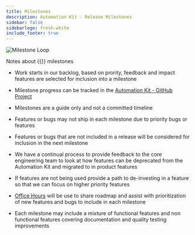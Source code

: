 ```yaml
---
title: Milestones
description: Automation Kit - Release Milestones
sidebar: false
sidebarlogo: fresh-white
include_footer: true
---
```


![Milestone Loop](/images/milestone-loop.png)

Notes about {{<product-name>}} milestones

- Work starts in our backlog, based on prority, feedback and impact features are selected for inclusion into a milestone

- Milestone progress can be tracked in the [Automation Kit - GitHub Project](https://github.com/orgs/microsoft/projects/486)

- Milestones are a guide only and not a committed timeline

- Features or bugs may not ship in each milestone due to priority bugs or features

- Features or bugs that are not included in a release will be considered for inclusion in the next milestone

- We have a continual process to provide feedback to the core engineering team to look at how features can be deprecated from the Automation Kit and migrated to in product features

- If features are not being used provide a path to de-investing in a feature so that we can focus on higher priority features

- [Office Hours](/office-hours) will be use to share roadmap and assist with prioritization of new features and bugs to include in each milestone

- Each milestone may include a mixture of functional features and non functional features covering documentation and quality testing improvements

